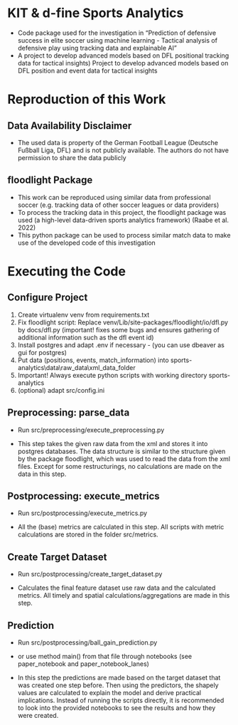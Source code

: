# KIT & d-fine Sports Analytics
- Code package used for the investigation in “Prediction of defensive success in elite soccer using machine learning - Tactical analysis of defensive play using tracking data and explainable AI”
- A project to develop advanced models based on DFL positional tracking data for tactical insights) Project to develop advanced models based on DFL position and event data for tactical insights

# Reproduction of this Work
## Data Availability Disclaimer
- The used data is property of the German Football League (Deutsche Fußball Liga, DFL) and is not publicly available. The authors do not have permission to share the data publicly
## floodlight Package
- This work can be reproduced using similar data from professional soccer (e.g. tracking data of other soccer leagues or data providers)
- To process the tracking data in this project, the floodlight package was used (a high-level data-driven sports analytics framework) (Raabe et al. 2022)
- This python package can be used to process similar match data to make use of the developed code of this investigation

# Executing the Code
## Configure Project
1. Create virtualenv venv from requirements.txt
2. Fix floodlight script: 
Replace venv/Lib/site-packages/floodlight/io/dfl.py by docs/dfl.py (important! fixes some bugs and ensures gathering of additional information such as the dfl event id)
3. Install postgres and adapt .env if necessary - (you can use dbeaver as gui for postgres)
4. Put data (positions, events, match_information) into sports-analytics\data\raw_data\xml_data_folder
5. Important! Always execute python scripts with working directory sports-analytics
6. (optional) adapt src/config.ini

## Preprocessing: parse_data
- Run src/preprocessing/execute_preprocessing.py

- This step takes the given raw data from the xml and stores it into postgres databases. The data structure is similar to the structure given by the package floodlight, which was used to read the data from the xml files. Except for some restructurings, no calculations are made on the data in this step.

## Postprocessing: execute_metrics
- Run src/postprocessing/execute_metrics.py

- All the (base) metrics are calculated in this step. All scripts with metric calculations are stored in the folder src/metrics.

## Create Target Dataset
- Run src/postprocessing/create_target_dataset.py

- Calculates the final feature dataset use raw data and the calculated metrics. All timely and spatial calculations/aggregations are made in this step. 

## Prediction
- Run src/postprocessing/ball_gain_prediction.py
- or use method main() from that file through notebooks (see paper_notebook and paper_notebook_lanes)

- In this step the predictions are made based on the target dataset that was created one step before. Then using the predictors, the shapely values are calculated to explain the model and derive practical implications. Instead of running the scripts directly, it is recommended to look into the provided notebooks to see the results and how they were created.
